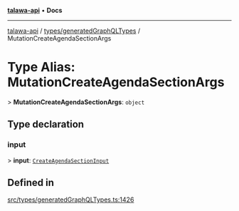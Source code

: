 [**talawa-api**](../../../README.md) • **Docs**

***

[talawa-api](../../../modules.md) / [types/generatedGraphQLTypes](../README.md) / MutationCreateAgendaSectionArgs

# Type Alias: MutationCreateAgendaSectionArgs

\> **MutationCreateAgendaSectionArgs**: `object`

## Type declaration

### input

\> **input**: [`CreateAgendaSectionInput`](CreateAgendaSectionInput.md)

## Defined in

[src/types/generatedGraphQLTypes.ts:1426](https://github.com/PalisadoesFoundation/talawa-api/blob/c952c7a3bfd4b8b910fbae10313f5402ade5a9d4/src/types/generatedGraphQLTypes.ts#L1426)
